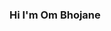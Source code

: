 ### Hi I'm Om Bhojane 

<!--
**ombhojane/ombhojane** is a ✨ _special_ ✨ repository because its `README.md` (this file) appears on your GitHub profile.

Here are some ideas to get you started:

- 🔭 I’m currently working on Data Science and Artificial Intelligence.
- 🌱 I’m currently learning in 12th Standard.
- 👯 I’m looking to collaborate on YouTube to create useful pages for users.
- 🤔 I’m looking for help with website devolopers for their coding journey, beautiful life experiences.
- 💬 Ask me about queries and information related web devolopement.
- 📫 How to reach me: Twitter : @ombhojane05
- 😄 Pronouns: Omi
- ⚡ Fun fact: ...
-->
